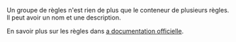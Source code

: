 Un groupe de règles n'est rien de plus que le conteneur de plusieurs règles. Il peut avoir un nom et une description.

En savoir plus sur les règles dans [a documentation officielle](https://docs.firefly-iii.org/advanced-concepts/rules).